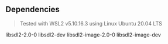 ## Dependencies

> Tested with WSL2 v5.10.16.3 using Linux Ubuntu 20.04 LTS

libsdl2-2.0-0 libsdl2-dev libsdl2-image-2.0-0 libsdl2-image-dev